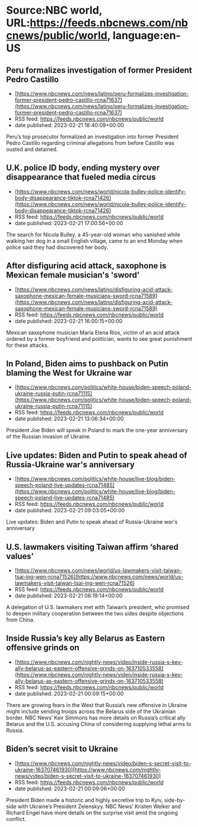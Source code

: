 # Source:NBC world, URL:https://feeds.nbcnews.com/nbcnews/public/world, language:en-US

## Peru formalizes investigation of former President Pedro Castillo
 - [https://www.nbcnews.com/news/latino/peru-formalizes-investigation-former-president-pedro-castillo-rcna71637](https://www.nbcnews.com/news/latino/peru-formalizes-investigation-former-president-pedro-castillo-rcna71637)
 - RSS feed: https://feeds.nbcnews.com/nbcnews/public/world
 - date published: 2023-02-21 18:40:09+00:00

Peru’s top prosecutor formalized an investigation into former President Pedro Castillo regarding criminal allegations from before Castillo was ousted and detained.

## U.K. police ID body, ending mystery over disappearance that fueled media circus
 - [https://www.nbcnews.com/news/world/nicola-bulley-police-identify-body-disappearance-tiktok-rcna71426](https://www.nbcnews.com/news/world/nicola-bulley-police-identify-body-disappearance-tiktok-rcna71426)
 - RSS feed: https://feeds.nbcnews.com/nbcnews/public/world
 - date published: 2023-02-21 17:00:56+00:00

The search for Nicola Bulley, a 45-year-old woman who vanished while walking her dog in a small English village, came to an end Monday when police said they had discovered her body.

## After disfiguring acid attack, saxophone is Mexican female musician's 'sword'
 - [https://www.nbcnews.com/news/latino/disfiguring-acid-attack-saxophone-mexican-female-musicians-sword-rcna71589](https://www.nbcnews.com/news/latino/disfiguring-acid-attack-saxophone-mexican-female-musicians-sword-rcna71589)
 - RSS feed: https://feeds.nbcnews.com/nbcnews/public/world
 - date published: 2023-02-21 16:00:15+00:00

Mexican saxophone musician María Elena Ríos, victim of an acid attack ordered by a former boyfriend and politician, wants to see great punishment for these attacks.

## In Poland, Biden aims to pushback on Putin blaming the West for Ukraine war
 - [https://www.nbcnews.com/politics/white-house/biden-speech-poland-ukraine-russia-putin-rcna71115](https://www.nbcnews.com/politics/white-house/biden-speech-poland-ukraine-russia-putin-rcna71115)
 - RSS feed: https://feeds.nbcnews.com/nbcnews/public/world
 - date published: 2023-02-21 13:06:34+00:00

President Joe Biden will speak in Poland to mark the one-year anniversary of the Russian invasion of Ukraine.

## Live updates: Biden and Putin to speak ahead of Russia-Ukraine war's anniversary
 - [https://www.nbcnews.com/politics/white-house/live-blog/biden-speech-poland-live-updates-rcna71485](https://www.nbcnews.com/politics/white-house/live-blog/biden-speech-poland-live-updates-rcna71485)
 - RSS feed: https://feeds.nbcnews.com/nbcnews/public/world
 - date published: 2023-02-21 09:03:05+00:00

Live updates: Biden and Putin to speak ahead of Russia-Ukraine war's anniversary

## U.S. lawmakers visiting Taiwan affirm ‘shared values’
 - [https://www.nbcnews.com/news/world/us-lawmakers-visit-taiwan-tsai-ing-wen-rcna71526](https://www.nbcnews.com/news/world/us-lawmakers-visit-taiwan-tsai-ing-wen-rcna71526)
 - RSS feed: https://feeds.nbcnews.com/nbcnews/public/world
 - date published: 2023-02-21 06:19:14+00:00

A delegation of U.S. lawmakers met with Taiwan’s president, who promised to deepen military cooperation between the two sides despite objections from China.

## Inside Russia’s key ally Belarus as Eastern offensive grinds on
 - [https://www.nbcnews.com/nightly-news/video/inside-russia-s-key-ally-belarus-as-eastern-offensive-grinds-on-163710533558](https://www.nbcnews.com/nightly-news/video/inside-russia-s-key-ally-belarus-as-eastern-offensive-grinds-on-163710533558)
 - RSS feed: https://feeds.nbcnews.com/nbcnews/public/world
 - date published: 2023-02-21 00:09:15+00:00

There are growing fears in the West that Russia’s new offensive in Ukraine might include sending troops across the Belarus side of the Ukrainian border. NBC News’ Keir Simmons has more details on Russia’s critical ally Belarus and the U.S. accusing China of considering supplying lethal arms to Russia.

## Biden’s secret visit to Ukraine
 - [https://www.nbcnews.com/nightly-news/video/biden-s-secret-visit-to-ukraine-163707461930](https://www.nbcnews.com/nightly-news/video/biden-s-secret-visit-to-ukraine-163707461930)
 - RSS feed: https://feeds.nbcnews.com/nbcnews/public/world
 - date published: 2023-02-21 00:09:06+00:00

President Biden made a historic and highly secretive trip to Kyiv, side-by-side with Ukraine’s President Zelenskyy. NBC News’ Kristen Welker and Richard Engel have more details on the surprise visit amid the ongoing conflict.


